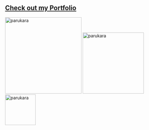 
## [Check out my Portfolio](https://sh1ragami-portfolio.netlify.app/)

<img src="https://github.com/user-attachments/assets/90cddc76-2f98-413f-94e5-1eb399d63719" alt="parukara" width="250"/>
<img src="https://github.com/user-attachments/assets/90cddc76-2f98-413f-94e5-1eb399d63719" alt="parukara" width="200"/>
<img src="https://github.com/user-attachments/assets/90cddc76-2f98-413f-94e5-1eb399d63719" alt="parukara" width="100"/>

